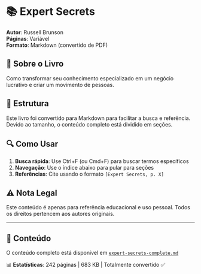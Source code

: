 # 📚 Expert Secrets

**Autor**: Russell Brunson  
**Páginas**: Variável  
**Formato**: Markdown (convertido de PDF)

## 📖 Sobre o Livro

Como transformar seu conhecimento especializado em um negócio lucrativo e criar um movimento de pessoas.

## 📑 Estrutura

Este livro foi convertido para Markdown para facilitar a busca e referência. Devido ao tamanho, o conteúdo completo está dividido em seções.

## 🔍 Como Usar

1. **Busca rápida**: Use Ctrl+F (ou Cmd+F) para buscar termos específicos
2. **Navegação**: Use o índice abaixo para pular para seções
3. **Referências**: Cite usando o formato `[Expert Secrets, p. X]`

## ⚠️ Nota Legal

Este conteúdo é apenas para referência educacional e uso pessoal. Todos os direitos pertencem aos autores originais.

---

## 📄 Conteúdo

O conteúdo completo está disponível em [`expert-secrets-complete.md`](./expert-secrets-complete.md)

📊 **Estatísticas**: 242 páginas | 683 KB | Totalmente convertido ✅
